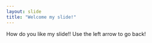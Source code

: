 ```yaml
---
layout: slide
title: "Welcome my slide!"
---
```

How do you like my slide!!
Use the left arrow to go back!
